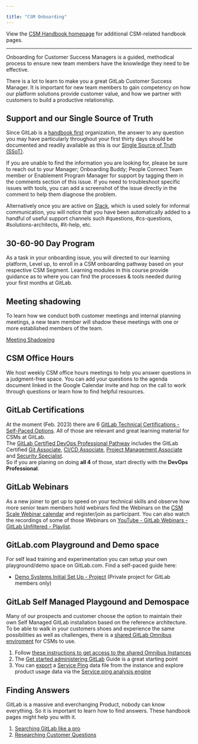 ```yaml
---

title: "CSM Onboarding"
---
```








View the [CSM Handbook homepage](/handbook/customer-success/csm/) for additional CSM-related handbook pages.

---

Onboarding for Customer Success Managers is a guided, methodical process to ensure new team members have the knowledge they need to be effective.

There is a lot to learn to make you a great GitLab Customer Success Manager. It is important for new team members to gain competency on how our platform solutions provide customer value, and how we partner with customers to build a productive relationship.

## Support and our Single Source of Truth

Since GitLab is a [handbook first](/handbook/company/culture/all-remote/handbook-first-documentation/) organization, the answer to any question you may have particularly throughout your first thirty days should be documented and readily available as this is our [Single Source of Truth (SSoT)](/handbook/values/#single-source-of-truth).

If you are unable to find the information you are looking for, please be sure to reach out to your Manager; Onboarding Buddy; People Connect Team member or Enablement Program Manager for support by tagging them in the comments section of this issue. If you need to troubleshoot specific issues with tools, you can add a screenshot of the issue directly in the comment to help them diagnose the problem.

Alternatively once you are active on [Slack](/handbook/communication/chat), which is used solely for informal communication, you will notice that you have been automatically added to a handful of useful support channels such #questions, #cs-questions, #solutions-architects, #it-help, etc.

## 30-60-90 Day Program

As a task in your onboarding issue, you will directed to our learning platform, Level up, to enroll in a CSM onboarding pathway based on your respective CSM Segment. Learning modules in this course provide guidance as to where you can find the processes & tools needed during your first months at GitLab.  

## Meeting shadowing

To learn how we conduct both customer meetings and internal planning meetings, a new team member will shadow these meetings with one or more established members of the team.

[Meeting Shadowing](/handbook/customer-success/csm/csm-onboarding/shadowing/)

## CSM Office Hours

We host weekly CSM office hours meetings to help you answer questions in a judgment-free space. You can add your questions to the agenda document linked in the Google Calendar invite and hop on the call to work through questions or learn how to find helpful resources.

## GitLab Certifications

At the moment (Feb. 2023) there are 6 [GitLab Technical Certifications - Self-Paced Options](/services/education/gitlab-technical-certification-self-paced/). All of those are relevant and great learning material for CSMs at GitLab.  
The [GitLab Certified DevOps Professional Pathway](https://levelup.gitlab.com/courses/gitlab-certified-devops-professional-bundle) includes the GitLab Certified [Git Associate](https://levelup.gitlab.com/courses/gitlab-certified-associate), [CI/CD Associate](https://levelup.gitlab.com/courses/gitlab-ci-cd-specialist-self-paced-bundle), [Project Management Associate](https://levelup.gitlab.com/courses/gitlab-certified-project-management-specialist-bundle) and [Security Specialist](https://levelup.gitlab.com/courses/gitlab-certified-security-specialist).  
So if you are planing on doing **all 4** of those, start directly with the **DevOps Professional**.

## GitLab Webinars

As a new joiner to get up to speed on your technical skills and observe how more senior team members hold webinars find the Webinars on the [CSM Scale Webinar calendar](/handbook/customer-success/csm/segment/scale/webinar-calendar/) and register/join as participant.
You can also watch the recordings of some of those Webinars on [YouTube - GitLab Webinars - GitLab Unfiltered - Playlist](https://www.youtube.com/playlist?list=PL05JrBw4t0Kpczt4pRtyF147Uvn2bGGvq).

## GitLab.com Playground and Demo space

For self lead training and experimentation you can setup your own playground/demo space on GitLab.com. Find a self-paced guide here:

- [Demo Systems Initial Set Up - Project](https://gitlab.com/gitlab-com/customer-success/demo-engineering/demo-systems-initial-set-up) (Private project for GitLab members only)

## GitLab Self Managed Playgound and Demospace

Many of our prospects and customer choose the option to maintain their own Self Managed GitLab installation based on the reference architecture. To be able to walk in your customers shoes and experience the same possibilities as well as challenges, there is a [shared GitLab Omnibus enviroment](/handbook/customer-success/demo-systems/#shared-environments) for CSMs to use.

1. Follow [these instructions to get access to the shared Omnibus Instances](/handbook/customer-success/demo-systems/#access-shared-omnibus-instances)
1. The [Get started administering GitLab](https://docs.gitlab.com/ee/administration/get_started.html) Guide is a great starting point
1. You can [export](https://docs.gitlab.com/ee/user/admin_area/settings/usage_statistics.html#manually-upload-service-ping-payload) a [Service Ping](https://docs.gitlab.com/ee/development/service_ping/) data file from the instance and explore product usage data via the [Service ping analysis engine](https://gitlab.com/gitlab-com/cs-tools/gitlab-cs-tools/service-ping-analysis-engine)

## Finding Answers

GitLab is a massive and everchanging Product, nobody can know everything. So it is important to learn how to find answers. These handbook pages might help you with it.

1. [Searching GitLab like a pro](/handbook/tools-and-tips/searching/)
1. [Researching Customer Questions](/handbook/customer-success/csm/researching-customer-questions/)
